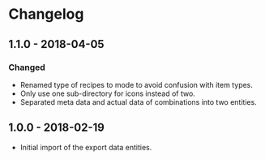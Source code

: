 # Changelog

## 1.1.0 - 2018-04-05

### Changed

- Renamed type of recipes to mode to avoid confusion with item types.
- Only use one sub-directory for icons instead of two.
- Separated meta data and actual data of combinations into two entities. 

## 1.0.0 - 2018-02-19

- Initial import of the export data entities.